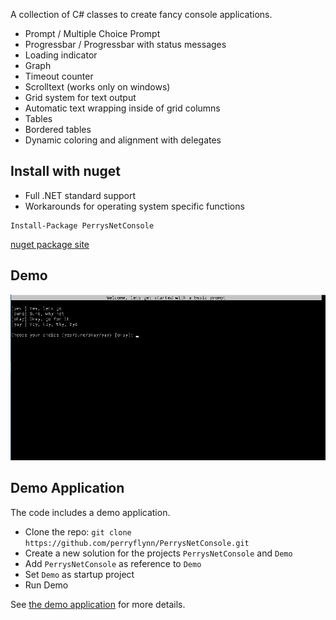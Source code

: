 A collection of C# classes to create fancy console applications.

- Prompt / Multiple Choice Prompt
- Progressbar / Progressbar with status messages
- Loading indicator
- Graph
- Timeout counter
- Scrolltext (works only on windows)
- Grid system for text output
- Automatic text wrapping inside of grid columns
- Tables
- Bordered tables
- Dynamic coloring and alignment with delegates

## Install with nuget

- Full .NET standard support
- Workarounds for operating system specific functions

```
Install-Package PerrysNetConsole
```

[nuget package site](https://www.nuget.org/packages/PerrysNetConsole)

## Demo

![Demo image](./doc/Demo-2017-09-18%2019-56.gif)

## Demo Application

The code includes a demo application.

- Clone the repo: `git clone https://github.com/perryflynn/PerrysNetConsole.git`
- Create a new solution for the projects `PerrysNetConsole` and `Demo`
- Add `PerrysNetConsole` as reference to `Demo`
- Set `Demo` as startup project
- Run Demo

See [the demo application](./Demo/Program.cs) for more details.
